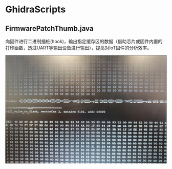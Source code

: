 # GhidraScripts

## FirmwarePatchThumb.java

向固件进行二进制插桩(hook)，输出指定缓存区的数据（借助芯片或固件内置的打印函数，透过UART等输出设备进行输出），提高对IoT固件的分析效率。

![img](imgs/FirmwarePatchThumb.png)